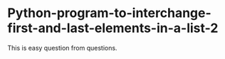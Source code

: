# Python-program-to-interchange-first-and-last-elements-in-a-list-2
This is easy question from questions.

